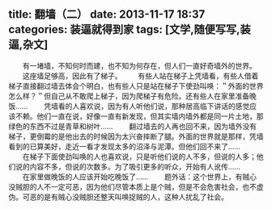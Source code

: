 title: 翻墙（二）
date: 2013-11-17 18:37
categories: 装逼就得到家
tags: [文学,随便写写,装逼,杂文]
---
　　有一堵墙，不知何时而建，也不知为何存在，但人们一直好奇墙外的世界。
　　这座墙足够高，因此有了梯子。
　　有些人站在梯子上凭墙看，有些人借着梯子直接翻过墙去体会个明白，也有些人只是站在梯子下使劲叫唤：＂外面的世界怎么样？＂但自己从不敢爬上梯子，因为爬梯子有危险。还有些人在家里准备晚饭……
　　凭墙看的人喜欢说，因为有人听他们说，那种居高临下讲话的感觉应该不赖。他们一直在说，好像一直有新发现，但其实墙内墙外都是同一片土地，那绿色的东西不过是青草和树叶……
　　翻过墙去的人再也回不来，因为墙外没有梯子，更倒霉的是他出去的时候因为太兴奋摔断了腿。外面的世界就是那样，凭墙看到的已算美好，走近一看才发现太多的沼泽与泥潭。但他们回不来了……
　　在梯子下面使劲叫唤的人也喜欢说，只是听他们说的人不多，但说的人多；他们说的内容不多，但说的次数多。为了吸引更多的听众，开始有人讹传……
　　在家里做晚饭的人应该开始吃晚饭了……
　　题外话：这个世界上，有贼心没贼胆的人不一定可恶，因为他们尽管本质上是个贼，但是不会危害社会，也不虚伪。可恶的是有贼心没贼胆还整天叫唤捉贼的人，这种人扰乱了社会。